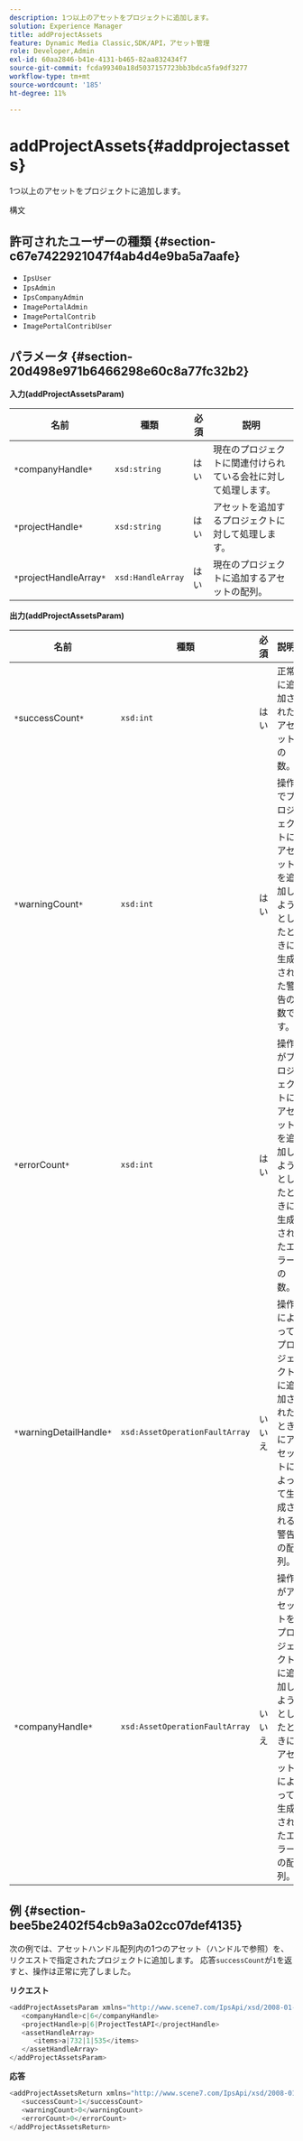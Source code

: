 ```yaml
---
description: 1つ以上のアセットをプロジェクトに追加します。
solution: Experience Manager
title: addProjectAssets
feature: Dynamic Media Classic,SDK/API，アセット管理
role: Developer,Admin
exl-id: 60aa2846-b41e-4131-b465-82aa832434f7
source-git-commit: fcda99340a18d5037157723bb3bdca5fa9df3277
workflow-type: tm+mt
source-wordcount: '185'
ht-degree: 11%

---
```


# addProjectAssets{#addprojectassets}

1つ以上のアセットをプロジェクトに追加します。

構文

## 許可されたユーザーの種類 {#section-c67e7422921047f4ab4d4e9ba5a7aafe}

* `IpsUser`
* `IpsAdmin`
* `IpsCompanyAdmin`
* `ImagePortalAdmin`
* `ImagePortalContrib`
* `ImagePortalContribUser`

## パラメータ {#section-20d498e971b6466298e60c8a77fc32b2}

**入力(addProjectAssetsParam)**

| 名前 | 種類 | 必須 | 説明 |
|---|---|---|---|
| `*`companyHandle`*` | `xsd:string` | はい | 現在のプロジェクトに関連付けられている会社に対して処理します。 |
| `*`projectHandle`*` | `xsd:string` | はい | アセットを追加するプロジェクトに対して処理します。 |
| `*`projectHandleArray`*` | `xsd:HandleArray` | はい | 現在のプロジェクトに追加するアセットの配列。 |

**出力(addProjectAssetsParam)**

| 名前 | 種類 | 必須 | 説明 |
|---|---|---|---|
| `*`successCount`*` | `xsd:int` | はい | 正常に追加されたアセットの数。 |
| `*`warningCount`*` | `xsd:int` | はい | 操作でプロジェクトにアセットを追加しようとしたときに生成された警告の数です。 |
| `*`errorCount`*` | `xsd:int` | はい | 操作がプロジェクトにアセットを追加しようとしたときに生成されたエラーの数。 |
| `*`warningDetailHandle`*` | `xsd:AssetOperationFaultArray` | いいえ | 操作によってプロジェクトに追加されたときにアセットによって生成される警告の配列。 |
| `*`companyHandle`*` | `xsd:AssetOperationFaultArray` | いいえ | 操作がアセットをプロジェクトに追加しようとしたときにアセットによって生成されたエラーの配列。 |

## 例 {#section-bee5be2402f54cb9a3a02cc07def4135}

次の例では、アセットハンドル配列内の1つのアセット（ハンドルで参照）を、リクエストで指定されたプロジェクトに追加します。 応答`successCount`が`1`を返すと、操作は正常に完了しました。

**リクエスト**

```java
<addProjectAssetsParam xmlns="http://www.scene7.com/IpsApi/xsd/2008-01-15">
   <companyHandle>c|6</companyHandle>
   <projectHandle>p|6|ProjectTestAPI</projectHandle>
   <assetHandleArray>
      <items>a|732|1|535</items>
   </assetHandleArray>
</addProjectAssetsParam>
```

**応答**

```java
<addProjectAssetsReturn xmlns="http://www.scene7.com/IpsApi/xsd/2008-01-15">
   <successCount>1</successCount>
   <warningCount>0</warningCount>
   <errorCount>0</errorCount>
</addProjectAssetsReturn>
```
